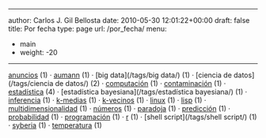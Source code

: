 
---
author: Carlos J. Gil Bellosta
date: 2010-05-30 12:01:22+00:00
draft: false
title: Por fecha
type: page
url: /por_fecha/
menu:
- main
- weight: -20
---

[anuncios](/tags/anuncios/) (1) · [aumann](/tags/aumann/) (1) · [big data](/tags/big data/) (1) · [ciencia de datos](/tags/ciencia de datos/) (2) · [computación](/tags/computación/) (1) · [contaminación](/tags/contaminación/) (1) · [estadística](/tags/estadística/) (4) · [estadística bayesiana](/tags/estadística bayesiana/) (1) · [inferencia](/tags/inferencia/) (1) · [k-medias](/tags/k-medias/) (1) · [k-vecinos](/tags/k-vecinos/) (1) · [linux](/tags/linux/) (1) · [lisp](/tags/lisp/) (1) · [multidimensionalidad](/tags/multidimensionalidad/) (1) · [números](/tags/números/) (1) · [paradoja](/tags/paradoja/) (1) · [predicción](/tags/predicción/) (1) · [probabilidad](/tags/probabilidad/) (1) · [programación](/tags/programación/) (1) · [r](/tags/r/) (1) · [shell script](/tags/shell script/) (1) · [syberia](/tags/syberia/) (1) · [temperatura](/tags/temperatura/) (1)
